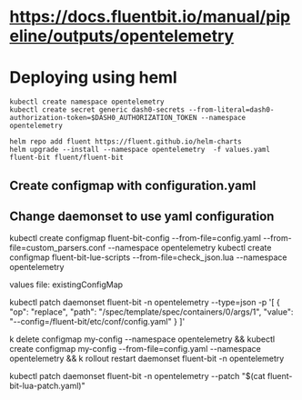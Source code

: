 # https://docs.fluentbit.io/manual/pipeline/outputs/opentelemetry


# Deploying using heml
```
kubectl create namespace opentelemetry
kubectl create secret generic dash0-secrets --from-literal=dash0-authorization-token=$DASH0_AUTHORIZATION_TOKEN --namespace opentelemetry
```

```
helm repo add fluent https://fluent.github.io/helm-charts
helm upgrade --install --namespace opentelemetry  -f values.yaml fluent-bit fluent/fluent-bit
```


## Create configmap with configuration.yaml
## Change daemonset to use yaml configuration

kubectl create configmap fluent-bit-config --from-file=config.yaml --from-file=custom_parsers.conf --namespace opentelemetry
kubectl create configmap fluent-bit-lue-scripts --from-file=check_json.lua --namespace opentelemetry


values file: 
existingConfigMap

kubectl patch daemonset fluent-bit -n opentelemetry --type=json -p '[
  {
    "op": "replace",
    "path": "/spec/template/spec/containers/0/args/1",
    "value": "--config=/fluent-bit/etc/conf/config.yaml"
  }
]'

k delete configmap my-config --namespace opentelemetry && kubectl create configmap my-config --from-file=config.yaml --namespace opentelemetry && k rollout restart daemonset fluent-bit -n opentelemetry


kubectl patch daemonset fluent-bit -n opentelemetry --patch "$(cat fluent-bit-lua-patch.yaml)"